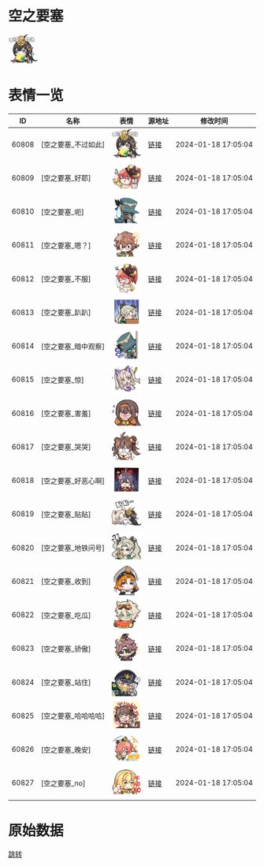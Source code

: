 # 空之要塞

<img src="./cover.png" height="60" alt="cover" />

# 表情一览

|ID|名称|表情|源地址|修改时间|
|----|----|----|----|----|
|60808|[空之要塞_不过如此]|<img src="./pic/060808_%5B空之要塞_不过如此%5D.png" height="60" alt="不过如此"/>|[链接](https://i0.hdslb.com/bfs/garb/3b5ac1ebca5cf337bb268c3498e0613735ce3728.png)|2024-01-18 17:05:04|
|60809|[空之要塞_好耶]|<img src="./pic/060809_%5B空之要塞_好耶%5D.png" height="60" alt="好耶"/>|[链接](https://i0.hdslb.com/bfs/garb/c34687e8b8beb3ec325e87d4f03b78291da464e5.png)|2024-01-18 17:05:04|
|60810|[空之要塞_呃]|<img src="./pic/060810_%5B空之要塞_呃%5D.png" height="60" alt="呃"/>|[链接](https://i0.hdslb.com/bfs/garb/e189ca45834cd6981bcc324e9eb7380eb24310ec.png)|2024-01-18 17:05:04|
|60811|[空之要塞_嗯？]|<img src="./pic/060811_%5B空之要塞_嗯？%5D.png" height="60" alt="嗯？"/>|[链接](https://i0.hdslb.com/bfs/garb/bc76e70d3cc5686a4465eab3700baf831e5a60cc.png)|2024-01-18 17:05:04|
|60812|[空之要塞_不服]|<img src="./pic/060812_%5B空之要塞_不服%5D.png" height="60" alt="不服"/>|[链接](https://i0.hdslb.com/bfs/garb/5fe8f6d744a11a757b9d7dbc1962bbde0117ae18.png)|2024-01-18 17:05:04|
|60813|[空之要塞_趴趴]|<img src="./pic/060813_%5B空之要塞_趴趴%5D.png" height="60" alt="趴趴"/>|[链接](https://i0.hdslb.com/bfs/garb/f113bbffcfc1e91ec5d8477b6af0629fb2d85dbb.png)|2024-01-18 17:05:04|
|60814|[空之要塞_暗中观察]|<img src="./pic/060814_%5B空之要塞_暗中观察%5D.png" height="60" alt="暗中观察"/>|[链接](https://i0.hdslb.com/bfs/garb/06656461acbb625bf6831e02843838ae5b3b596f.png)|2024-01-18 17:05:04|
|60815|[空之要塞_惊]|<img src="./pic/060815_%5B空之要塞_惊%5D.png" height="60" alt="惊"/>|[链接](https://i0.hdslb.com/bfs/garb/684ea326a7b63bce4bd7bb1d3d7098d6a6b8ab31.png)|2024-01-18 17:05:04|
|60816|[空之要塞_害羞]|<img src="./pic/060816_%5B空之要塞_害羞%5D.png" height="60" alt="害羞"/>|[链接](https://i0.hdslb.com/bfs/garb/5c586463466c28008530d7ae260f5c0c32014203.png)|2024-01-18 17:05:04|
|60817|[空之要塞_哭哭]|<img src="./pic/060817_%5B空之要塞_哭哭%5D.png" height="60" alt="哭哭"/>|[链接](https://i0.hdslb.com/bfs/garb/d0546576b6dacf8d1b46d30ab52fcbf3cd57a97e.png)|2024-01-18 17:05:04|
|60818|[空之要塞_好恶心啊]|<img src="./pic/060818_%5B空之要塞_好恶心啊%5D.png" height="60" alt="好恶心啊"/>|[链接](https://i0.hdslb.com/bfs/garb/90524997d6b090fe1d210c5e13319a73ecd1b7de.png)|2024-01-18 17:05:04|
|60819|[空之要塞_贴贴]|<img src="./pic/060819_%5B空之要塞_贴贴%5D.png" height="60" alt="贴贴"/>|[链接](https://i0.hdslb.com/bfs/garb/0a7f82d3b0df2ca2e55e77a2564c5eeac863b092.png)|2024-01-18 17:05:04|
|60820|[空之要塞_地铁问号]|<img src="./pic/060820_%5B空之要塞_地铁问号%5D.png" height="60" alt="地铁问号"/>|[链接](https://i0.hdslb.com/bfs/garb/888b308cd463f940dc45a49866ef8dd006096599.png)|2024-01-18 17:05:04|
|60821|[空之要塞_收到]|<img src="./pic/060821_%5B空之要塞_收到%5D.png" height="60" alt="收到"/>|[链接](https://i0.hdslb.com/bfs/garb/f8bd41ae7069189cd13755bd69db10b6a33ed622.png)|2024-01-18 17:05:04|
|60822|[空之要塞_吃瓜]|<img src="./pic/060822_%5B空之要塞_吃瓜%5D.png" height="60" alt="吃瓜"/>|[链接](https://i0.hdslb.com/bfs/garb/9c13e4716a3e0f49ac6e1d442250173f85056959.png)|2024-01-18 17:05:04|
|60823|[空之要塞_骄傲]|<img src="./pic/060823_%5B空之要塞_骄傲%5D.png" height="60" alt="骄傲"/>|[链接](https://i0.hdslb.com/bfs/garb/72b3cc2943d0aba4581c9e1db9d5b7d4bca6bb18.png)|2024-01-18 17:05:04|
|60824|[空之要塞_站住]|<img src="./pic/060824_%5B空之要塞_站住%5D.png" height="60" alt="站住"/>|[链接](https://i0.hdslb.com/bfs/garb/1d535860b4dcf8031500568f78198bdf7bba354c.png)|2024-01-18 17:05:04|
|60825|[空之要塞_哈哈哈哈]|<img src="./pic/060825_%5B空之要塞_哈哈哈哈%5D.png" height="60" alt="哈哈哈哈"/>|[链接](https://i0.hdslb.com/bfs/garb/a33d47140a4de1e87ed27073e48e96b3d242574a.png)|2024-01-18 17:05:04|
|60826|[空之要塞_晚安]|<img src="./pic/060826_%5B空之要塞_晚安%5D.png" height="60" alt="晚安"/>|[链接](https://i0.hdslb.com/bfs/garb/2fda8f7b14e03b55f357804a83ad7746e6e1c9f4.png)|2024-01-18 17:05:04|
|60827|[空之要塞_no]|<img src="./pic/060827_%5B空之要塞_no%5D.png" height="60" alt="no"/>|[链接](https://i0.hdslb.com/bfs/garb/c3aa2c82e37f2ef2a1971ba26d608b49f2e43db5.png)|2024-01-18 17:05:04|

# 原始数据

[跳转](./raw.json)

